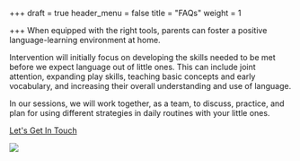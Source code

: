 +++
draft = true
header_menu = false
title = "FAQs"
weight = 1

+++
When equipped with the right tools, parents can foster a positive language-learning environment at home.

Intervention will initially focus on developing the skills needed to be met before we expect language out of little ones. This can include joint attention, expanding play skills, teaching basic concepts and early vocabulary, and increasing their overall understanding and use of language.

In our sessions, we will work together, as a team, to discuss, practice, and plan for using different strategies in daily routines with your little ones.

[Let's Get In Touch](/#let-s-get-in-touch)

![](/uploads/pexels-andrea-piacquadio-3818963.jpg)
